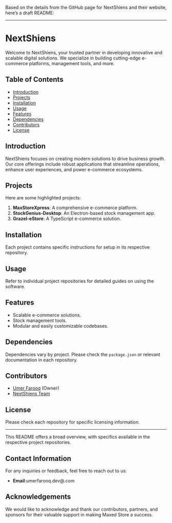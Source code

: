 Based on the details from the GitHub page for NextShiens and their website, here’s a draft README:

---

# NextShiens

Welcome to NextShiens, your trusted partner in developing innovative and scalable digital solutions. We specialize in building cutting-edge e-commerce platforms, management tools, and more.

## Table of Contents
- [Introduction](#introduction)
- [Projects](#projects)
- [Installation](#installation)
- [Usage](#usage)
- [Features](#features)
- [Dependencies](#dependencies)
- [Contributors](#contributors)
- [License](#license)

## Introduction
NextShiens focuses on creating modern solutions to drive business growth. Our core offerings include robust applications that streamline operations, enhance user experiences, and power e-commerce ecosystems.

## Projects
Here are some highlighted projects:
1. **MaxStoreXpress**: A comprehensive e-commerce platform.
2. **StockGenius-Desktop**: An Electron-based stock management app.
3. **Grazel-eStore**: A TypeScript e-commerce solution.

## Installation
Each project contains specific instructions for setup in its respective repository.

## Usage
Refer to individual project repositories for detailed guides on using the software.

## Features
- Scalable e-commerce solutions.
- Stock management tools.
- Modular and easily customizable codebases.

## Dependencies
Dependencies vary by project. Please check the `package.json` or relevant documentation in each repository.

## Contributors
- [Umer Farooq](https://github.com/umerfarok) (Owner)
- [NextShiens Team](https://github.com/NextShiens)

## License
Please check each repository for specific licensing information.

---

This README offers a broad overview, with specifics available in the respective project repositories.

## Contact Information
For any inquiries or feedback, feel free to reach out to us:
- **Email**:umerfarooq.dev@.com

## Acknowledgements
We would like to acknowledge and thank our contributors, partners, and sponsors for their valuable support in making Maxed Store a success.


